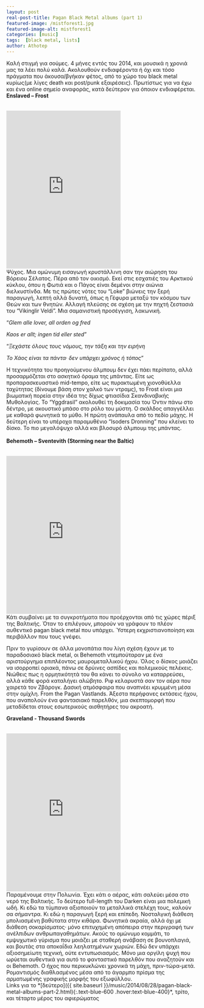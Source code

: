 ```yaml
---
layout: post
real-post-title: Pagan Black Metal albums (part 1)
featured-image: /mistforest1.jpg
featured-image-alt: mistforest1
categories: [music]
tags:  [black metal, lists]
author: Athotep
---
```


Καλή στιγμή για σούμες. 4 μήνες εντός του 2014, και μουσικά η χρονιά μας τα λέει πολύ καλά. Ακολουθούν ενδιαφέροντα ή όχι και τόσο πράγματα που άκουσα/βγήκαν φέτος, από το χώρο του black metal κυρίως(με λίγες death και post/punk εξαιρέσεις). Πρωτίστως για να έχω και ένα online σημείο αναφοράς, κατά δεύτερον για όποιον ενδιαφέρεται. 
**Enslaved – Frost**  
<br>
<iframe class="w-full" height="415" src="https://www.youtube.com/embed/nfY9y8LTvJI" frameborder="0" allow="accelerometer; autoplay; encrypted-media; gyroscope; picture-in-picture" allowfullscreen></iframe>  
<br>
Ψύχος. Μια ομώνυμη εισαγωγή κρυστάλλινη σαν την αιώρηση του Βόρειου Σέλατος. Πέρα από τον οικισμό. Εκεί στις εσχατιές του Αρκτικού κύκλου, όπου η Φωτιά και ο Πάγος είναι δεμένοι στην αιώνια διελκυστίνδα. Με τις πρώτες νότες του “Loke” βιώνεις την ξερή παραγωγή, λεπτή αλλά δυνατή, όπως η Γέφυρα μεταξύ τον κόσμου των Θεών και των θνητών. Αλλαγή πλεύσης σε σχέση με την πηχτή ζεστασιά του “Vikinglir Veldi”. Μια σαμανιστική προσέγγιση, λακωνική.

“*Glem alle lover, all orden og fred*

*Kaos er allt; ingen tid eller sted*”

“*Ξεχάστε όλους τους νόμους, την τάξη και την ειρήνη*

*Το Χάος είναι τα πάντα· δεν υπάρχει χρόνος ή τόπος*”

Η τεχνικότητα του προηγούμενου άλμπουμ δεν έχει πάει περίπατο, αλλά προσαρμόζεται στο ασκητικό όραμα της μπάντας. Είτε ως προπαρασκευαστικό mid-tempo, είτε ως πυρακτωμένη χιονοθύελλα ταχύτητας (δίνουμε βάση στον χαλκό των ντραμς), το Frost είναι μια βιωματική πορεία στην ιδέα της δίχως φτιασίδια Σκανδιναβικής Μυθολογίας. Το “Yggdrasil” ακολουθεί τη δοκιμασία του Όντιν πάνω στο δέντρο, με ακουστικό μπάσο στο ρόλο του μύστη. Ο σκάλδος απαγγέλλει με καθαρά φωνητικά το μύθο. Η πρώτη ανάπαυλα από το πεδίο μάχης. Η δεύτερη είναι το υπέροχα παραμυθένιο “Isoders Dronning” που κλείνει το δίσκο. Το πιο μεγαλόψυχο αλλά και βλοσυρό άλμπουμ της μπάντας.  
<br>
**Behemoth – Sventevith (Storming near the Baltic)**  
<br>
<iframe class="w-full" height="415" src="https://www.youtube.com/embed/I8ZMGMrFT3g" frameborder="0" allow="accelerometer; autoplay; encrypted-media; gyroscope; picture-in-picture" allowfullscreen></iframe>  
<br>
Κάτι συμβαίνει με τα συγκροτήματα που προέρχονται από τις χώρες πέριξ της Βαλτικής. Όταν το επιλέγουν, μπορούν να γράφουν το πλέον αυθεντικό pagan black metal που υπάρχει. Ύστερη εκχριστιανοποίηση και περιβάλλον που τους γνέφει.

Πριν το γυρίσουν σε άλλα μονοπάτια που λίγη σχέση έχουν με το παραδοσιακό black metal, οι Behemoth ντεμπούταραν με ένα αριστούργημα επιπλέοντος μαυρομεταλλικού ήχου. Όλος ο δίσκος μοιάζει να ισορροπεί οριακά, πάνω σε δρύινες ασπίδες και πολεμικούς πελέκεις. Νιώθεις πως η ορμητικότητά του θα κάνει το σύνολο να καταρρεύσει, αλλά κάθε φορά καταλήγει αλώβητο. Ριφ κελαρυστά σαν τον αέρα που χαιρετά τον Ζβάρογκ. Δασική ατμόσφαιρα που αναπνέει κρυμμένη μέσα στην ομίχλη. From the Pagan Vastlands. Άξεστα περήφανες εκτάσεις ήχου, που αναπολούν ένα φαντασιακό παρελθόν, μια σκεπτομορφή που μεταδίδεται στους εσωτερικούς αισθητήρες του ακροατή.

**Graveland - Thousand Swords**  
<br>
<iframe class="w-full" height="415" src="https://www.youtube.com/embed/rN-nxIc1670" frameborder="0" allow="accelerometer; autoplay; encrypted-media; gyroscope; picture-in-picture" allowfullscreen></iframe>  
<br>
Παραμένουμε στην Πολωνία. Έχει κάτι ο αέρας, κάτι σαλεύει μέσα στο νερό της Βαλτικής. Το δεύτερο full-length του Darken είναι μια πολεμική ωδή. Κι εδώ τα τύμπανα αξιοποιούν τα μεταλλικά στελέχη τους, καλούν σα σήμαντρα. Κι εδώ η παραγωγή ξερή και επίπεδη. Νοσταλγική διάθεση μπολιασμένη βαθύτατα στην κιθάρα. Φωνητικά ακραία, αλλά όχι με διάθεση σοκαρίσματος· μόνο επιτυχημένη απόπειρα στην περιγραφή των ανέλπιδων ανθρωπαγαθημάτων. Ακούς το ομώνυμο κομμάτι, το εμψυχωτικό γύρισμα που μοιάζει με σταθερή ανάβαση σε βουνοπλαγιά, και βουτάς στα αποκαΐδια λεηλατημένων χωριών. Εδώ δεν υπάρχει αξιοσημείωτη τεχνική, ούτε εντυπωσιασμός. Μόνο μια οργίλη ψυχή που ωρύεται αυθεντικά για αυτό το φανταστικό παρελθόν που αναζητούν και οι Behemoth. Ο ήχος που περικυκλώνει χρονικά τη μάχη, πριν-τώρα-μετά. Ρομαντισμός διαθλασμένος μέσα από το άγαρμπο πρίσμα της αρματωμένης γραφικής μορφής του εξωφύλλου.  
<br>
Links για το *[δεύτερο]({{ site.baseurl }}/music/2014/08/28/pagan-black-metal-albums-part-2.html){:.text-blue-600 .hover:text-blue-400}*, τρίτο, και τέταρτο μέρος του αφιερώματος